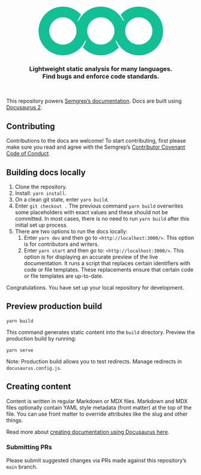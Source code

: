 <p align="center">
    <a href="https://semgrep.dev"><img src="static/img/semgrep.svg" height="130" alt="Semgrep logo"/></a>
</p>
<h3 align="center">
  Lightweight static analysis for many languages.
  </br>
  Find bugs and enforce code standards.
</h3>
<br />

This repository powers [Semgrep’s documentation](https://semgrep.dev/docs). Docs are built using [Docusaurus 2](https://docusaurus.io/).

## Contributing

Contributions to the docs are welcome! To start contributing, first please make sure you read and agree with the Semgrep’s [Contributor Covenant Code of Conduct](https://github.com/returntocorp/semgrep/blob/develop/CODE_OF_CONDUCT.md).

## Building docs locally

1. Clone the repository.
2. Install: `yarn install`.
3. On a clean git state, enter `yarn build`.
4. Enter `git checkout .` The previous command `yarn build` overwrites some placeholders with exact values and these should not be committed. In most cases, there is no need to run `yarn build` after this initial set up process.
5. There are two options to run the docs locally:
    1. Enter `yarn dev` and then go to `<http://localhost:3000/>`. This option is for contributors and writers.
    2. Enter `yarn start` and then go to: `<http://localhost:3000/>`. This option is for displaying an accurate preview of the live documentation. It runs a script that replaces certain identifiers with code or file templates. These replacements ensure that certain code or file templates are up-to-date.

Congratulations. You have set up your local repository for development.

## Preview production build

```console
yarn build
```

This command generates static content into the `build` directory. Preview the production build by running:

```console
yarn serve
```

Note: Production build allows you to test redirects. Manage redirects in `docusaurus.config.js`.

## Creating content

Content is written in regular Markdown or MDX files. Markdown and MDX files optionally contain YAML style metadata (front matter) at the top of the file. You can use front matter to override attributes like the slug and other things.

Read more about [creating documentation using Docusaurus here](https://docusaurus.io/docs).

### Submitting PRs

Please submit suggested changes via PRs made against this repository’s `main` branch.


